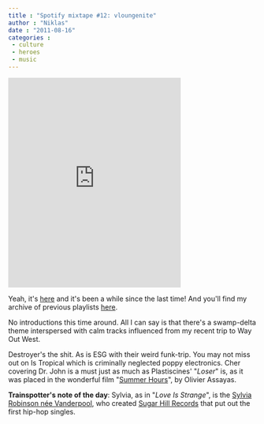 ```yaml
---
title : "Spotify mixtape #12: vloungenite"
author : "Niklas"
date : "2011-08-16"
categories : 
 - culture
 - heroes
 - music
---
```


<iframe width="350" height="425" frameborder="0" src="https://docs.google.com/a/pivic.com/spreadsheet/pub?key=0AvOssb4uuY8DdDZ4U2ZlMzZHM0RuM211LVVDQlZsb0E&amp;single=true&amp;gid=0&amp;output=html&amp;widget=true"></iframe>

Yeah, it's [here](http://open.spotify.com/user/pivic/playlist/5GC2D0gnpDEhRoZlX6qsFH) and it's been a while since the last time! And you'll find my archive of previous playlists [here](http://spotify.pivic.com).

No introductions this time around. All I can say is that there's a swamp-delta theme interspersed with calm tracks influenced from my recent trip to Way Out West.

Destroyer's the shit. As is ESG with their weird funk-trip. You may not miss out on Is Tropical which is criminally neglected poppy electronics. Cher covering Dr. John is a must just as much as Plastiscines' "_Loser_" is, as it was placed in the wonderful film "[Summer Hours](http://www.criterion.com/films/473-summer-hours)", by Olivier Assayas.

**Trainspotter's note of the day**: Sylvia, as in "_Love Is Strange_", is the [Sylvia Robinson née Vanderpool](https://secure.wikimedia.org/wikipedia/en/wiki/Sylvia_Robinson), who created [Sugar Hill Records](https://secure.wikimedia.org/wikipedia/en/wiki/Sugar_Hill_Records_%28rap%29) that put out the first hip-hop singles.
